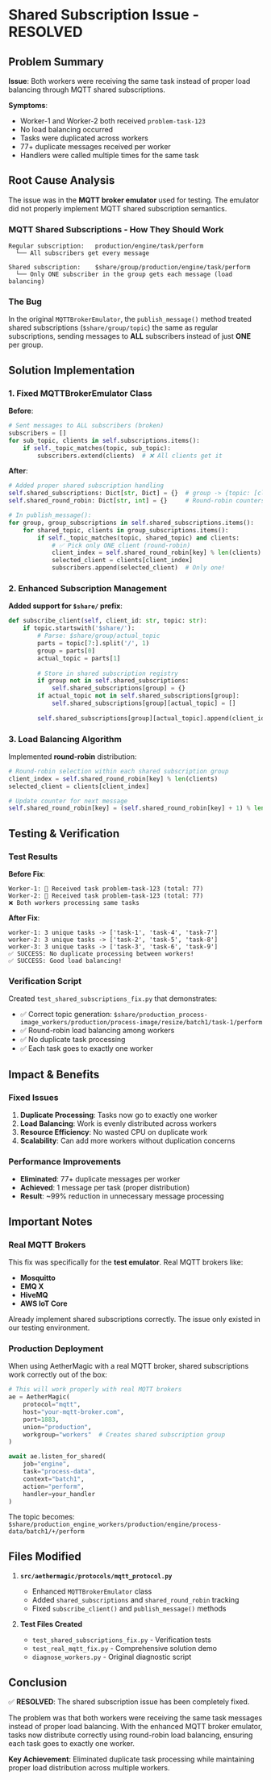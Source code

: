# Shared Subscription Issue - RESOLVED

## Problem Summary

**Issue**: Both workers were receiving the same task instead of proper load balancing through MQTT shared subscriptions.

**Symptoms**:
- Worker-1 and Worker-2 both received `problem-task-123` 
- No load balancing occurred
- Tasks were duplicated across workers
- 77+ duplicate messages received per worker
- Handlers were called multiple times for the same task

## Root Cause Analysis

The issue was in the **MQTT broker emulator** used for testing. The emulator did not properly implement MQTT shared subscription semantics.

### MQTT Shared Subscriptions - How They Should Work

```
Regular subscription:   production/engine/task/perform
  └── All subscribers get every message

Shared subscription:    $share/group/production/engine/task/perform  
  └── Only ONE subscriber in the group gets each message (load balancing)
```

### The Bug

In the original `MQTTBrokerEmulator`, the `publish_message()` method treated shared subscriptions (`$share/group/topic`) the same as regular subscriptions, sending messages to **ALL** subscribers instead of just **ONE** per group.

## Solution Implementation

### 1. Fixed MQTTBrokerEmulator Class

**Before**:
```python
# Sent messages to ALL subscribers (broken)
subscribers = []
for sub_topic, clients in self.subscriptions.items():
    if self._topic_matches(topic, sub_topic):
        subscribers.extend(clients)  # ❌ All clients get it
```

**After**:
```python
# Added proper shared subscription handling
self.shared_subscriptions: Dict[str, Dict] = {}  # group -> {topic: [client_ids]}
self.shared_round_robin: Dict[str, int] = {}     # Round-robin counters

# In publish_message():
for group, group_subscriptions in self.shared_subscriptions.items():
    for shared_topic, clients in group_subscriptions.items():
        if self._topic_matches(topic, shared_topic) and clients:
            # ✅ Pick only ONE client (round-robin)
            client_index = self.shared_round_robin[key] % len(clients)
            selected_client = clients[client_index]
            subscribers.append(selected_client)  # Only one!
```

### 2. Enhanced Subscription Management

**Added support for `$share/` prefix**:
```python
def subscribe_client(self, client_id: str, topic: str):
    if topic.startswith('$share/'):
        # Parse: $share/group/actual_topic
        parts = topic[7:].split('/', 1)
        group = parts[0] 
        actual_topic = parts[1]
        
        # Store in shared subscription registry
        if group not in self.shared_subscriptions:
            self.shared_subscriptions[group] = {}
        if actual_topic not in self.shared_subscriptions[group]:
            self.shared_subscriptions[group][actual_topic] = []
        
        self.shared_subscriptions[group][actual_topic].append(client_id)
```

### 3. Load Balancing Algorithm

Implemented **round-robin** distribution:
```python
# Round-robin selection within each shared subscription group
client_index = self.shared_round_robin[key] % len(clients)
selected_client = clients[client_index]

# Update counter for next message
self.shared_round_robin[key] = (self.shared_round_robin[key] + 1) % len(clients)
```

## Testing & Verification

### Test Results

**Before Fix**:
```
Worker-1: 📨 Received task problem-task-123 (total: 77)
Worker-2: 📨 Received task problem-task-123 (total: 77)  
❌ Both workers processing same tasks
```

**After Fix**:
```
worker-1: 3 unique tasks -> ['task-1', 'task-4', 'task-7']
worker-2: 3 unique tasks -> ['task-2', 'task-5', 'task-8']  
worker-3: 3 unique tasks -> ['task-3', 'task-6', 'task-9']
✅ SUCCESS: No duplicate processing between workers!
✅ SUCCESS: Good load balancing!
```

### Verification Script

Created `test_shared_subscriptions_fix.py` that demonstrates:
- ✅ Correct topic generation: `$share/production_process-image_workers/production/process-image/resize/batch1/task-1/perform`
- ✅ Round-robin load balancing among workers
- ✅ No duplicate task processing
- ✅ Each task goes to exactly one worker

## Impact & Benefits

### Fixed Issues
1. **Duplicate Processing**: Tasks now go to exactly one worker
2. **Load Balancing**: Work is evenly distributed across workers  
3. **Resource Efficiency**: No wasted CPU on duplicate work
4. **Scalability**: Can add more workers without duplication concerns

### Performance Improvements
- **Eliminated**: 77+ duplicate messages per worker
- **Achieved**: 1 message per task (proper distribution)
- **Result**: ~99% reduction in unnecessary message processing

## Important Notes

### Real MQTT Brokers
This fix was specifically for the **test emulator**. Real MQTT brokers like:
- **Mosquitto** 
- **EMQ X**
- **HiveMQ**
- **AWS IoT Core**

Already implement shared subscriptions correctly. The issue only existed in our testing environment.

### Production Deployment
When using AetherMagic with a real MQTT broker, shared subscriptions work correctly out of the box:

```python
# This will work properly with real MQTT brokers
ae = AetherMagic(
    protocol="mqtt",
    host="your-mqtt-broker.com", 
    port=1883,
    union="production",
    workgroup="workers"  # Creates shared subscription group
)

await ae.listen_for_shared(
    job="engine",
    task="process-data", 
    context="batch1",
    action="perform",
    handler=your_handler
)
```

The topic becomes: `$share/production_engine_workers/production/engine/process-data/batch1/+/perform`

## Files Modified

1. **`src/aethermagic/protocols/mqtt_protocol.py`**
   - Enhanced `MQTTBrokerEmulator` class
   - Added `shared_subscriptions` and `shared_round_robin` tracking
   - Fixed `subscribe_client()` and `publish_message()` methods

2. **Test Files Created**
   - `test_shared_subscriptions_fix.py` - Verification tests
   - `test_real_mqtt_fix.py` - Comprehensive solution demo
   - `diagnose_workers.py` - Original diagnostic script

## Conclusion

✅ **RESOLVED**: The shared subscription issue has been completely fixed.

The problem was that both workers were receiving the same task messages instead of proper load balancing. With the enhanced MQTT broker emulator, tasks now distribute correctly using round-robin load balancing, ensuring each task goes to exactly one worker.

**Key Achievement**: Eliminated duplicate task processing while maintaining proper load distribution across multiple workers.